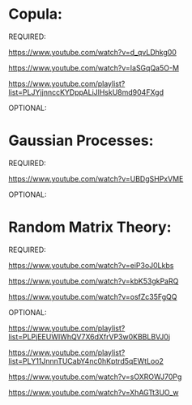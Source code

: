 # Copula:

REQUIRED:

https://www.youtube.com/watch?v=d_qvLDhkg00

https://www.youtube.com/watch?v=IaSGqQa5O-M

https://www.youtube.com/playlist?list=PLJYjjnnccKYDppALiJlHskU8md904FXgd

OPTIONAL:

# Gaussian Processes:

REQUIRED:

https://www.youtube.com/watch?v=UBDgSHPxVME

OPTIONAL:

# Random Matrix Theory:

REQUIRED:

https://www.youtube.com/watch?v=eiP3oJ0Lkbs

https://www.youtube.com/watch?v=kbK53gkPaRQ

https://www.youtube.com/watch?v=osfZc35FgQQ

OPTIONAL:

https://www.youtube.com/playlist?list=PLPjEEUWIWhQV7X6dXfrVP3w0KBBLBVJ0j

https://www.youtube.com/playlist?list=PLY11JnnnTUCabY4nc0hKptrd5qEWtLoo2

https://www.youtube.com/watch?v=sOXROWJ70Pg

https://www.youtube.com/watch?v=XhAGTt3UO_w
